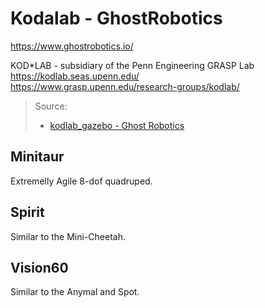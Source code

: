 # Kodalab - GhostRobotics
https://www.ghostrobotics.io/<br/>

KOD*LAB - subsidiary of the Penn Engineering GRASP Lab<br/>
https://kodlab.seas.upenn.edu/<br/>
https://www.grasp.upenn.edu/research-groups/kodlab/<br/>

> Source:<br/>
> - [kodlab_gazebo - Ghost Robotics](https://github.com/KodlabPenn/kodlab_gazebo)<br/>

## Minitaur
Extremelly Agile 8-dof quadruped.<br/>

## Spirit
Similar to the Mini-Cheetah.<br/>

## Vision60
Similar to the Anymal and Spot.<br/>